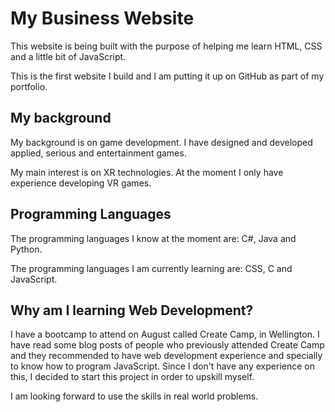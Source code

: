 # My Business Website
This website is being built with the purpose of helping me learn HTML, CSS and a little bit of JavaScript.

This is the first website I build and I am putting it up on GitHub as part of my portfolio.

## My background
My background is on game development. I have designed and developed applied, serious and entertainment games.

My main interest is on XR technologies. At the moment I only have experience developing VR games.

## Programming Languages
The programming languages I know at the moment are: C#, Java and Python.

The programming languages I am currently learning are: CSS, C and JavaScript.

## Why am I learning Web Development?
I have a bootcamp to attend on August called Create Camp, in Wellington. I have read some blog posts of people who previously attended Create Camp and they recommended to have web development experience and specially to know how to program JavaScript. Since I don't have any experience on this, I decided to start this project in order to upskill myself.

I am looking forward to use the skills in real world problems.
